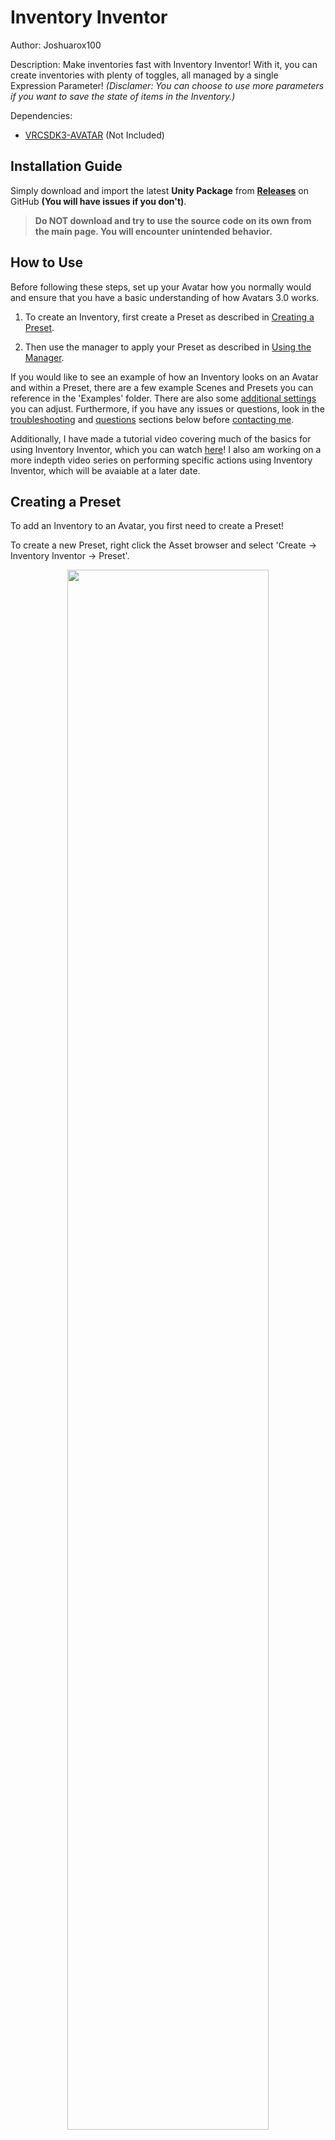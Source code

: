 # Inventory Inventor
Author: Joshuarox100

Description: Make inventories fast with Inventory Inventor! With it, you can create inventories with plenty of toggles, all managed by a single Expression Parameter! *(Disclamer: You can choose to use more parameters if you want to save the state of items in the Inventory.)*

Dependencies: 
- [VRCSDK3-AVATAR](https://vrchat.com/home/download) (Not Included)

## Installation Guide
Simply download and import the latest **Unity Package** from [**Releases**](https://github.com/Joshuarox100/VRC-Inventory-Inventor/releases) on GitHub **(You will have issues if you don't)**.
> **Do NOT download and try to use the source code on its own from the main page. You will encounter unintended behavior.**

## How to Use
Before following these steps, set up your Avatar how you normally would and ensure that you have a basic understanding of how Avatars 3.0 works.

1) To create an Inventory, first create a Preset as described in [Creating a Preset](#creating-a-preset).

2) Then use the manager to apply your Preset as described in [Using the Manager](#using-the-manager).

If you would like to see an example of how an Inventory looks on an Avatar and within a Preset, there are a few example Scenes and Presets you can reference in the 'Examples' folder. There are also some [additional settings](#additional-settings) you can adjust. Furthermore, if you have any issues or questions, look in the [troubleshooting](#troubleshooting) and [questions](#common-questions) sections below before [contacting me](#contacting-me).

Additionally, I have made a tutorial video covering much of the basics for using Inventory Inventor, which you can watch [here](https://youtu.be/KSkQnb4q1sA)!
I also am working on a more indepth video series on performing specific actions using Inventory Inventor, which will be avaiable at a later date.

## Creating a Preset
To add an Inventory to an Avatar, you first need to create a Preset!

To create a new Preset, right click the Asset browser and select 'Create -> Inventory Inventor -> Preset'.

<p align="center">
  <img width="80%" height="80%" src="Images/Preset/Create.png">
</p>

After you name the newly created Preset, you should see something similar to the below image.

<p align="center">
  <img width="80%" height="80%" src="Images/Preset/Default.png">
</p>

From here, it gets a lot more open ended. If you would like to jump to a particular topic, use the below links.

1. [Data & Memory](#data-&-memory)
2. [Pages](#pages)
3. [Items](#items)
4. [Groups](#groups)
5. [Tips](#tips)

### Data & Memory
<p align="center">
  <img width="80%" height="80%" src="Images/Preset/DataMemory.png">
</p>

All Presets have a dynamic limit to how many [Items](#items) they can contain. This limit changes depending on the settings used for each [Item](#items). There are two limits you need to be aware of: the data limit (top bar), and the memory limit (bottom bar).

#### Data Limit
The Inventory only uses a single Integer for syncing changes and the current state of the Inventory. This means that the Inventory can only use up to 255 unique values to control everything. If your Preset needs more values than this, you won't be able to apply it to an Avatar. The way that data is used can be seen below.
	
- [Toggles](#toggle) with syncing set to Off will always use at least one value and another one for each Group it uses (1 - 3).
	
- [Toggles](#toggle) with syncing set to Manual will always use three values no matter what (3).
	
- [Toggles](#toggle) with syncing set to Auto will always use at least one value, another two if the value isn't set to save, and another one for each Group it uses (1 - 5).
	
- [Buttons](#button) will always use a single value (1).

#### Memory Limit
With the introduction of Parameter Persistence to VRChat, the restriction on the number of Expression Parameters was removed in favor of a limit on bits. Since an Inventory always requires at least one Integer, at least 8 bits will always be used. However, for Parameter Persistence to work with an Inventory, more bits must be used.

Each saved [Toggle](#toggle) in a Preset will require one bit of memory. In other words, you can have as many saved [Toggles](#toggle) as you have available memory on an Avatar up to a maximum of 120. If you exceed your Avatar's available memory, you will be unable to apply it to that Avatar and the bar's color will change to yellow.

### Pages
<p align="center">
  <img width="80%" height="80%" src="Images/Preset/Pages/Overview.png">
</p>

Pages are a Preset's equivalent of a Submenu (quite literally). All Pages can be given a custom name and icon. These will be used in the Expressions Menus for any controls that direct to other pages within the Preset.

If two Pages are given the same name, the most recently modified Page will be given an extension depending on its instance. For example: "Name", "Name 0", & "Name" would become "Name", "Name 0", & "Name 1" and so on.

All Pages can contain up to 8 different [Items](#items) used for toggling objects, accessing other Pages, or for accessing external menus.

Right-clicking a Page will allow you to copy and paste settings to or from other Pages, duplicate the selected page, or remove it entirely. All options (aside from copying), have undo support. Copying writes settings directly to the system buffer (clipboard), so it will overwrite whatever you last had copied either with right-click or CTRL-C.

#### Default
The first Page in the list will always become the Default. The Default Page functions exactly the same as a regular Page, except that it will always be the menu that the Inventory initially starts in when added to the Avatar. If a menu is provided in the manager when applying the Preset, this is the Page that will be added to it as a Submenu using the Page's name and icon. The Default Page will always be represented with the word 'Default' to the right of its name.

#### Creating Pages
<p align="center">
  <img width="80%" height="80%" src="Images/Preset/Pages/Create.png">
</p>

Aside from the obvious button for creating a Page, there are two other methods of adding Pages to a Preset: importing existing menus or appending another Preset. Both of these additional options can be opened by clicking the plus icon on the right side of the 'Create Page' button.

##### Importing Existing Menus
<p align="center">
  <img width="80%" height="80%" src="Images/Preset/Pages/Import.png">
</p>

This option allows you to import an existing VRC Expressions Menu into the Preset as a unique Page. This will be commonly used when you want to add a menu someone else has created inside of a Preset. All [Items](#items) within these Pages will automatically be set as [Controls](#control) with their existing settings. If you use 'Import Submenus', any submenus found within the menu will be imported as well and any items directing to them will be configured as [Subpages](#subpage). 

##### Appending Another Preset
<p align="center">
  <img width="80%" height="80%" src="Images/Preset/Pages/Append.png">
</p>

This option allows you to add Pages from another Preset. After selecting a Preset, you can choose which Pages you want to append from it. If a appended Page contains a [Subpage Item](#subpage) that directs to a Page that was not added, it will instead redirect to the first Page of the Preset it was added to. If an appended Page shares the name of an already existing Page, the new Page will be renamed as described earlier.

### Items
<p align="center">
  <img width="80%" height="80%" src="Images/Preset/Items/Overview.png">
</p>

An Item represents a control contained within a [Page](#pages). An Item can be one of four types: a [Toggle](#toggle), a [Button](#button), a [Subpage](#subpage), or a [Control](#control). Each type of Item functions differently.

Right-clicking an Item will allow you to copy and paste settings to or from other Items, move it to another unfilled [Page](#pages), duplicate the selected Item (if room is available), or remove it entirely. All options (aside from copying), have undo support. Copying writes settings directly to the system buffer (clipboard), so it will overwrite whatever you last had copied either with right-click or CTRL-C.

#### Toggle
<p align="center">
  <img width="80%" height="80%" src="Images/Preset/Items/Toggle.png">
</p>

Toggles can be used to toggle between two Animations and can be configured in several different ways. Toggles can also use [Groups](#groups) for affecting other Toggles simultaneously. The function of each setting is listed below.

| Setting | Description |
| :----: | ------ |
| Name | The name that the Item's control will use in the Expressions Menu. |
| Icon | The icon that the Item's control will use in the Expressions Menu. |
| Start | The starting state of the Toggle.<br>The corresponding Animation will play by default when the Avatar is loaded or reset. |
| Object | (When using Game Objects,) the Game Object the Toggle will affect. If the object saved cannot be found on the Active Avatar, no Animations will be created for this Toggle. |
| Enable | (When using Animation Clips,) the Animation to play when the Toggle is activated. |
| Disable | (When using Animation Clips,) the Animation to play when the Toggle is deactivated. |
| Loading State | (When using Animation Clips,) Where in the animation to display while/upon loading. Use this for animations that are progressive such as dissolves. |
| Blend Timing | (When using Animation Clips,) Whether the duration is in fixed (s) or normalized (%) time. |
| Blend Duration | (When using Animation Clips,) How long the transition between states takes. |
| Sync | How the Toggle is synced with others.<br>**Off**: Local only; remote clients will only see the default state of the Toggle.<br>**Manual**: Syncs when triggered; late-joiners will see the default state until the Toggle is reused.<br>**Auto**: Always synced; any Toggles marked Auto will be synced while the Inventory is left idle. |
| Saved | ***Not available for Manual Sync.***<br>Whether or not to retain the item's active state when switching Avatars or worlds.<br>*Each item with this setting enabled will take up one bit of memory in the Avatar's Expression Parameters list.* |

#### Button
<p align="center">
  <img width="80%" height="80%" src="Images/Preset/Items/Button.png">
</p>

Button Items act like one-way [Groups](#groups). They can usually be used for switching to specific Item configurations quickly, and are more data-efficient than using [Groups](#groups) on [Toggles](#toggle). Buttons will set the state of Items the same way every time they are activated.

#### Subpage
<p align="center">
  <img width="80%" height="80%" src="Images/Preset/Items/Subpage.png">
</p>

Subpages can be used to access any other [Page](#pages) in the Preset (excluding the one it's contained within). An Item using this type will automatically use the icon of the [Page](#pages) it directs to.

#### Control
<p align="center">
  <img width="80%" height="80%" src="Images/Preset/Items/Control.png">
</p>

Control Items are regular controls that you would use in an actual Expressions Menu (Submenus, Puppets, etc.). It is used and configured exactly the same as you would in a Expressions Menu, which you can view the documentation for [here](https://docs.vrchat.com/docs/expression-menu-and-controls#types-of-controls).

### Groups
<p align="center">
  <img width="80%" height="80%" src="Images/Preset/Groups/Overview.png">
</p>

Groups are used for toggling multiple objects at once. Each Group can have as many members as there are [Toggles](#toggle) in the Preset. Groups can only be used with [Toggles](#toggle), and each [Toggle](#toggle) can trigger a different Group depending on if it is being enabled or disabled.

Every member contained within a Group can be either enabled or disabled upon the Group being activated. Only the Group on the toggled [Item](#items) will be triggered, any other Groups within its members will be ignored.

Right-clicking a Group will allow you to copy and paste settings to or from other Groups, set all of its members at once, or clear it of any current members. All options (aside from copying), have undo support. Copying writes settings directly to the system buffer (clipboard), so it will overwrite whatever you last had copied either with right-click or CTRL-C.

### Tips
Here are some things you should keep in mind as you create your Preset.

1. The Animations you use for [Toggles](#toggle) should be usable in the FX layer. If they're not compatible, you will receive an error when applying the Preset to an Avatar. If you know what you're doing, you can hide this error using the 'Allow Transforms' option in the [Manager](#using-the-manager).

2. Any [Pages](#pages) that exist in the Preset but don't have a way to be accessed will still be created when the Preset is applied to an Avatar. You can then take the menus for these [Pages](#pages) and put them elsewhere on your Avatar if you wish.

3. If you want to trigger something else with a [Toggle](#toggle) that isn't part of the Preset, you can have an empty [Toggle](#toggle) and use its layer's values elsewhere.

4. Because of how Unity works, only the *relative path* to Game Objects can be stored. Thus, if you were to move an object a [Toggle](#toggle) was using from your right hand to your left, you will need to reassign that object to the [Toggle](#toggle).

## Using the Manager
The manager is used for both applying Presets and removing existing Inventories on an Avatar. It can be accessed under 'Tools -> Joshuarox100 -> Inventory Inventor -> Manage Inventory'.

<p align="center">
  <img width="80%" height="80%" src="Images/Manager/Location.png">
</p>

You can choose which of these operations you wish to perform by selecting it on the toolbar. The settings you're able to configure vary depending on the operation you've chosen.

### Create
<p align="center">
  <img width="80%" height="80%" src="Images/Manager/Create.png">
</p>

The 'Create' menu is used for creating an Inventory from a given Preset and applying it to an Avatar. If an Inventory already exists on the Avatar when a Preset is being applied, it will be replaced (excluding any parameters).

| Setting | Description |
| :----: | ------ |
| Active Avatar | The Avatar you want to manage an Inventory for. |
| Expressions Menu | The Expressions Menu you want to access the Inventory from. Leave this empty if you don't want any menus to be affected.<br>(Will be added as a Submenu.) |
| Animator Controller | The Animator Controller to modify.<br>(If left empty, a new Animator Controller will be created and used.) |
| Preset | The Preset you want to apply to the Avatar. |
| Refresh Rate | How long each synced toggle is given to synchronize with late joiners (seconds per item). |
| Destination | The folder where generated files will be saved to. |
| Overwrite All | Automatically overwrite existing files and parameters if needed. |

### Remove
<p align="center">
  <img width="80%" height="80%" src="Images/Manager/Remove.png">
</p>

The 'Remove' menu is used for removing an existing Inventory from a provided Animator Controller.
>This will **NOT** remove or delete any created menus or other files created by the tool.

Any layers or parameters that will be removed from the provided Controller during the operation will be shown under 'Will Be Removed'. If you choose to use 'Include Expression', any Expression Parameters to be removed will be highlighted in purple.

| Setting | Description |
| :----: | ------ |
| Active Avatar | The Avatar you want to manage an Inventory for. |
| Animator Controller | The Animator Controller to modify. |
| Remove Parameters | Remove all parameters involved with the Inventory<br>(If you have other parameters named "Inventory ###", they will also be removed). |
| Include Expression | (When using Remove Parameters,) also remove Expression Parameters related to the removed parameters if they exist. |

## Additional Settings
<p align="center">
  <img width="80%" height="80%" src="Images/Other/Settings.png">
</p>

Inventory Inventor has a few persistent settings and options you can access within Project Settings ('Edit -> Project Settings').

| Setting | Description |
| :----: | ------ |
| Automatic Update Checker | Check for updates whenever Unity starts. If an update is found, you can choose to download and install it automatically. |
| Allow Invalid Animations | Skips the check for invalid Animation properties.<br>(Can result in unintended behavior. Only use if you know what you're doing.) |
| Default Output Path | The default output location the Manager will fallback on when it is unable to use the provided location.<br>(Must be located within the Assets folder.) |
| Upgrade All Old Presets | Automatically search for and upgrade any and all older Presets found within the Project. |

## Common Questions
**Can I have multiple Inventories on a single Avatar (Basically multiple ints)?**
>Not at the moment. I don't really plan or see the need for this feature, but if I see demand for it I will supply.

**Can I use the Inventory with other layers beside FX?**
>Although it isn't natively supported or done automatically, if you copy some layers around and use some empty [Toggles](#toggle) as placeholders you can make it work.

**Can this tool cause unrepairable damage to my Animator Controllers?**
>As far as I am aware, no. Before any files are modified, their raw data is stored and used to revert all affected files entirely if an error happens to occur.

## Troubleshooting
**My Inventory isn't syncing correctly to people joining late.**
>Your Refresh Rate may be too fast for the network to handle. Try reapplying your Preset using a slower time. Also make sure that your [Toggles](#toggle) are set to Auto Sync instead of Manual Sync.

**Can I make items start at the end of an animation when I load? I'd rather have all my clothes start on than off...**
>You can! Just change the Loading State setting from "Start" to "End".

**Items aren't being saved when I test the Inventory.**
>Parameters don't save for Avatars created with Build & Test. They must be uploaded in order to use it.

**VRChat has started crashing when switching away from an Avatar that has an Inventory on it!**
>This was due to an odd bug with v1.0.0 that I hadn't noticed during development. To fix it, make sure you are using version v1.0.1 or higher and reapply your preset.

**The Auto Updater is failing to download an update and it also looks weird in the notification.**
>You probably don't have the newest version of Inventory Inventor, which may have changed how the updater functions (I'm looking at you v1.2.4 users). The only way to fix this is to download the latest version manually and import it into your project yourself.

**"An exception occured!"**
>If this happens, ensure you have a clean install of Inventory Inventor, and if the problem persists, [let me know](#contacting-me)!

## Contacting Me
If you still have some questions or recommendations you'd like to throw my way, you can ask me on Discord (Joshuarox100#5024) or leave a suggestion or issue on the [Issues](https://github.com/Joshuarox100/VRC-Inventory-Inventor/issues) page. (There will be a Discord server in the future, just give me some more time.)
